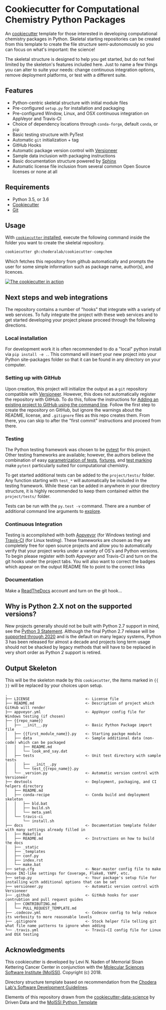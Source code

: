 # Cookiecutter for Computational Chemistry Python Packages

An [cookiecutter](https://github.com/audreyr/cookiecutter) template for those interested in developing computational 
chemistry packages in Python. Skeletal starting repositories can be created from this template to create the 
file structure semi-autonomously so you can focus on what's important: the science!

The skeletal structure is designed to help you get started, but do not feel limited by the skeleton's features 
included here. Just to name a few things you can alter to suite your needs: change continuous integration options, 
remove deployment platforms, or test with a different suite.

## Features
* Python-centric skeletal structure with initial module files
* Pre-configured `setup.py` for installation and packaging
* Pre-configured Window, Linux, and OSX continuous integration on AppVeyor and Travis-CI
* Choice of dependency locations through `conda-forge`, default `conda`, or `pip` 
* Basic testing structure with PyTest
* Automatic `git` initialization + tag
* GitHub Hooks
* Automatic package version control with [Versioneer](https://github.com/warner/python-versioneer)
* Sample data inclusion with packaging instructions
* Basic documentation structure powered by [Sphinx](http://www.sphinx-doc.org/en/master/)
* Automatic license file inclusion from several common Open Source licenses or none at all 

## Requirements

* Python 3.5, or 3.6
* [Cookiecutter](http://cookiecutter.readthedocs.io/en/latest/installation.html)
* [Git](https://git-scm.com/)

## Usage

With [`cookiecutter` installed](https://cookiecutter.readthedocs.io/en/latest/installation.html#install-cookiecutter), 
execute the following command inside the folder you want to create the skeletal repository. 

```bash
cookiecutter gh:choderalab/cookiecutter-compchem
```

Which fetches this repository from github automatically and prompts the user for some simple information such as 
package name, author(s), and licences. 

[![The cookiecutter in action](http://img.youtube.com/vi/_E7AlaG8zbk/0.jpg)](http://www.youtube.com/watch?v=_E7AlaG8zbk "Computational Chemistry Cookieucutter Example")

## Next steps and web integrations
The repository contains a number of "hooks" that integrate with a variety of web services. To fully integrate the project
with these web services and to get started developing your project please proceed through the following directions.

### Local installation
For development work it is often recommended to do a "local" python install via `pip install -e .`. This command will insert your
new project into your Python site-packages folder so that it can be found in any directory on your computer.

### Setting up with GitHub
Upon creation, this project will initialize the output as a `git` repository compatible with 
[Versioneer](https://github.com/warner/python-versioneer). However, this does not automatically register the 
repository with GitHub. To do this, follow the instructions for 
[Adding an existing project to GitHub using the command line](https://help.github.com/articles/adding-an-existing-project-to-github-using-the-command-line/). 
Follow the first step to create the repository on GitHub, but ignore the warnings about the README, license, and 
`.gitignore` files as this repo creates them. From there, you can skip to after the "first commit" instructions and 
proceed from there.

### Testing
The Python testing framework was chosen to be [pytest](https://pytest.org) for this project. Other testing frameworks are available;
however, the authors believe the combination of easy [parametrization of tests](https://docs.pytest.org/en/latest/parametrize.html),
[fixtures](https://docs.pytest.org/en/latest/fixture.html), and [test marking](https://docs.pytest.org/en/latest/example/markers.html)
make `pytest` particularly suited for computational chemistry.

To get started additional tests can be added to the `project/tests/` folder. Any function starting with `test_*` will automatically be
included in the testing framework. While these can be added in anywhere in your directory structure, it is highly recommended to keep them
contained within the `project/tests/` folder.

Tests can be run with the `py.test -v` command. There are a number of additional command line arguments to [explore](https://docs.pytest.org/en/latest/usage.html).

### Continuous Integration
Testing is accomplished with both [Appveyor](https://www.appveyor.com) (for Windows testing) and 
[Travis-CI](https://travis-ci.org) (for Linux testing). These frameworks are chosen as they
are completely free for open source projects and allow you to automatically verify that your project works under a 
variety of OS's and
Python versions. To begin please register with both Appveyor and Travis-CI and turn on the git hooks under the project 
tabs. You will also want to correct the badges which appear on the output README file to point to the correct links

### Documentation 
Make a [ReadTheDocs](https://readthedocs.org) account and turn on the git hook...

## Why is Python 2.X not on the supported versions?
New projects generally should not be built with Python 2.7 support in mind, see the 
[Python 3 Statement](https://python3statement.org/). Although the final Python 2.7 release will be 
[supported through 2020](http://legacy.python.org/dev/peps/pep-0373/) and is the default on many legacy systems, Python 
3 has been released for almost a decade and projects long term usage should not be shacked by legacy methods that will 
have to be replaced in very short order as Python 2 support is retired.




## Output Skeleton

This will be the skeleton made by this `cookiecutter`, the items marked in `{{ }}` will be replaced by your choices 
upon setup.

```
.
├── LICENSE                         <- License file
├── README.md                       <- Description of project which GitHub will render
├── appveyor.yml                    <- AppVeyor config file for Windows testing (if chosen)
├── {{repo_name}}
│   ├── __init__.py                 <- Basic Python Package import file
│   ├── {{first_module_name}}.py    <- Starting packge module
│   ├── data                        <- Sample additional data (non-code) which can be packaged
│   │   ├── README.md
│   │   └── look_and_say.dat
│   ├── tests                       <- Unit test directory with sample tests
│   │   ├── __init__.py
│   │   └── test_{{repo_name}}.py
│   └── _version.py                 <- Automatic version control with Versioneer
├── devtools                        <- Deployment, packaging, and CI helpers directory 
│   ├── README.md
│   ├── conda-recipe                <- Conda build and deployment skeleton
│   │   ├── bld.bat
│   │   ├── build.sh
│   │   └── meta.yaml
│   └── travis-ci
│       └── install.sh
├── docs                            <- Documentation template folder with many settings already filled in
│   ├── Makefile
│   ├── README.md                   <- Instructions on how to build the docs
│   ├── _static
│   ├── _templates
│   ├── conf.py
│   ├── index.rst
│   └── make.bat
├── setup.cfg                       <- Near-master config file to make house INI-like settings for Coverage, Flake8, YAPF, etc.
├── setup.py                        <- Your package's setup file for installing with additional options that can be set
├── versioneer.py                   <- Automatic version control with Versioneer
├── .github                         <- GitHub hooks for user contrubtion and pull request guides
│   ├── CONTRIBUTING.md
│   └── PULL_REQUEST_TEMPLATE.md
├── .codecov.yml                    <- Codecov config to help reduce its verbosity to more reasonable levels
├── .gitignore                      <- Stock helper file telling git what file name patterns to ignore when adding 
└── .travis.yml                     <- Travis-CI config file for Linux and OSX testing
```

## Acknowledgments

This cookiecutter is developed by Levi N. Naden of Memorial Sloan Kettering Cancer Center in conjunction with 
the [Molecular Sciences Software Institute (MolSSI)](http://molssi.org/). Copyright (c) 2018.

Directory structure template based on recommendation from the 
[Chodera Lab's Software Development Guidelines](https://github.com/choderalab/software-development/blob/master/STRUCTURING_YOUR_PROJECT.md).

Elements of this repository drawn from the 
[cookiecutter-data-science](https://github.com/drivendata/cookiecutter-data-science) by Driven Data
and the [MolSSI Python Template](https://github.com/MolSSI/python_template)
